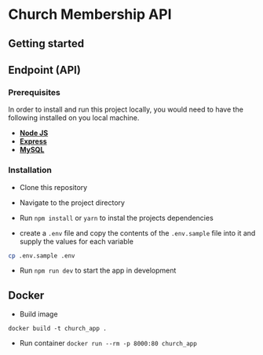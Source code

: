 # Church Membership API

## Getting started

## Endpoint (API)

### Prerequisites

In order to install and run this project locally, you would need to have the following installed on you local machine.

* [**Node JS**](https://nodejs.org/en/)
* [**Express**](https://expressjs.com/)
* [**MySQL**](https://www.mysql.com/downloads/)

### Installation

* Clone this repository

* Navigate to the project directory

* Run `npm install` or `yarn` to instal the projects dependencies
* create a `.env` file and copy the contents of the `.env.sample` file into it and supply the values for each variable

```sh
cp .env.sample .env
```

* Run `npm run dev` to start the app in development

## Docker

* Build image

`docker build -t church_app .`

* Run container
`docker run --rm -p 8000:80 church_app`